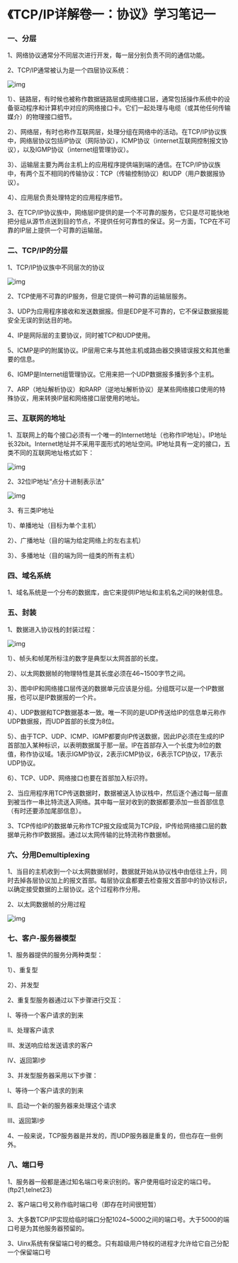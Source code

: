 # 《TCP/IP详解卷一：协议》学习笔记一



### 一、分层

1、网络协议通常分不同层次进行开发，每一层分别负责不同的通信功能。



2、TCP/IP通常被认为是一个四层协议系统：

![img](https://img-blog.csdn.net/20170315213510057?watermark/2/text/aHR0cDovL2Jsb2cuY3Nkbi5uZXQvRXhwbG9yZXJfZGF5/font/5a6L5L2T/fontsize/400/fill/I0JBQkFCMA==/dissolve/70/gravity/Center)

 1）、链路层，有时候也被称作数据链路层或网络接口层，通常包括操作系统中的设备驱动程序和计算机中对应的网络接口卡。它们一起处理与电缆（或其他任何传输媒介）的物理接口细节。

 2）、网络层，有时也称作互联网层，处理分组在网络中的活动。在TCP/IP协议族中，网络层协议包括IP协议（网际协议），ICMP协议（internet互联网控制报文协议），以及IGMP协议（internet组管理协议）。

 3）、运输层主要为两台主机上的应用程序提供端到端的通信。在TCP/IP协议族中，有两个互不相同的传输协议：TCP（传输控制协议）和UDP（用户数据报协议）。

 4）、应用层负责处理特定的应用程序细节。



3、在TCP/IP协议族中，网络层IP提供的是一个不可靠的服务，它只是尽可能快地把分组从源节点送到目的节点，不提供任何可靠性的保证。另一方面，TCP在不可靠的IP层上提供一个可靠的运输层。



### 二、TCP/IP的分层

1、TCP/IP协议族中不同层次的协议

![img](https://img-blog.csdn.net/20170316193108571?watermark/2/text/aHR0cDovL2Jsb2cuY3Nkbi5uZXQvRXhwbG9yZXJfZGF5/font/5a6L5L2T/fontsize/400/fill/I0JBQkFCMA==/dissolve/70/gravity/Center)

2、TCP使用不可靠的IP服务，但是它提供一种可靠的运输层服务。



3、UDP为应用程序接收和发送数据报。但是EDP是不可靠的，它不保证数据报能安全无误的到达目的地。



4、IP是网际层的主要协议，同时被TCP和UDP使用。



5、ICMP是IP的附属协议。IP层用它来与其他主机或路由器交换错误报文和其他重要的信息。



6、IGMP是Internet组管理协议。它用来把一个UDP数据报多播到多个主机。



7、ARP（地址解析协议）和RARP（逆地址解析协议）是某些网络接口使用的特殊协议，用来转换IP层和网络接口层使用的地址。





### 三、互联网的地址

1、互联网上的每个接口必须有一个唯一的Internet地址（也称作IP地址）。IP地址长32bit。Internet地址并不采用平面形式的地址空间。IP地址具有一定的接口，五类不同的互联网地址格式如下：

![img](https://img-blog.csdn.net/20170316194613794?watermark/2/text/aHR0cDovL2Jsb2cuY3Nkbi5uZXQvRXhwbG9yZXJfZGF5/font/5a6L5L2T/fontsize/400/fill/I0JBQkFCMA==/dissolve/70/gravity/Center)

2、32位IP地址“点分十进制表示法”

![img](https://img-blog.csdn.net/20170316194825017?watermark/2/text/aHR0cDovL2Jsb2cuY3Nkbi5uZXQvRXhwbG9yZXJfZGF5/font/5a6L5L2T/fontsize/400/fill/I0JBQkFCMA==/dissolve/70/gravity/Center)

3、有三类IP地址

 1）、单播地址（目标为单个主机）

 2）、广播地址（目的端为给定网络上的左右主机）

 3）、多播地址（目的端为同一组类的所有主机）



### 四、域名系统

1、域名系统是一个分布的数据库，由它来提供IP地址和主机名之间的映射信息。





### 五、封装

1、数据进入协议栈的封装过程：

![img](https://img-blog.csdn.net/20170316195918735?watermark/2/text/aHR0cDovL2Jsb2cuY3Nkbi5uZXQvRXhwbG9yZXJfZGF5/font/5a6L5L2T/fontsize/400/fill/I0JBQkFCMA==/dissolve/70/gravity/Center)

 1）、帧头和帧尾所标注的数字是典型以太网首部的长度。

 2）、以太网数据帧的物理特性是其长度必须在46~1500字节之间。

 3）、图中IP和网络接口层传送的数据单元应该是分组。分组既可以是一个IP数据报，也可以是IP数据报的一个片。

 4）、UDP数据和TCP数据基本一致。唯一不同的是UDP传送给IP的信息单元称作UDP数据报，而UDP首部的长度为8位。

 5）、由于TCP、UDP、ICMP、IGMP都要向IP传送数据，因此IP必须在生成的IP首部加入某种标识，以表明数据属于那一层。IP在首部存入一个长度为8位的数值，称作协议域。1表示IGMP协议，2表示ICMP协议，6表示TCP协议，17表示UDP协议。

 6）、TCP、UDP、网络接口也要在首部加入标识符。



2、当应用程序用TCP传送数据时，数据被送入协议栈中，然后逐个通过每一层直到被当作一串比特流送入网络。其中每一层对收到的数据都要添加一些首部信息（有时还要添加尾部信息）。



3、TCP传给IP的数据单元称作TCP报文段或简为TCP段，IP传给网络接口层的数据单元称作IP数据报。通过以太网传输的比特流称作数据帧。





### 六、分用Demultiplexing

1、当目的主机收到一个以太网数据帧时，数据就开始从协议栈中由低往上升，同时去掉各层协议加上的报文首部。每层协议盒都要去检查报文首部中的协议标识，以确定接受数据的上层协议。这个过程称作分用。



2、以太网数据帧的分用过程

![img](https://img-blog.csdn.net/20170317195200126?watermark/2/text/aHR0cDovL2Jsb2cuY3Nkbi5uZXQvRXhwbG9yZXJfZGF5/font/5a6L5L2T/fontsize/400/fill/I0JBQkFCMA==/dissolve/70/gravity/Center)



### 七、客户-服务器模型

1、服务器提供的服务分两种类型：

 1）、重复型

 2）、并发型



2、重复型服务器通过以下步骤进行交互：

 I、等待一个客户请求的到来

 II、处理客户请求

 III、发送响应给发送请求的客户

 IV、返回第I步



3、并发型服务器采用以下步骤：

 I、等待一个客户请求的到来

 II、启动一个新的服务器来处理这个请求

 III、返回第I步



4、一般来说，TCP服务器是并发的，而UDP服务器是重复的，但也存在一些例外。





### 八、端口号

1、服务器一般都是通过知名端口号来识别的。客户使用临时设定的端口号。(ftp21,telnet23)

2、客户端口号又称作临时端口号（即存在时间很短暂）

3、大多数TCP/IP实现给临时端口分配1024~5000之间的端口号。大于5000的端口号是为其他服务器预留的。

3、Uinx系统有保留端口号的概念。只有超级用户特权的进程才允许给它自己分配一个保留端口号